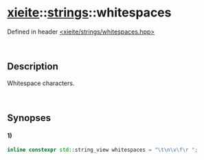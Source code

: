 # [xieite](../../xieite.md)\:\:[strings](../../strings.md)\:\:whitespaces
Defined in header [<xieite/strings/whitespaces.hpp>](../../../include/xieite/strings/whitespaces.hpp)

&nbsp;

## Description
Whitespace characters.

&nbsp;

## Synopses
#### 1)
```cpp
inline constexpr std::string_view whitespaces = "\t\n\v\f\r ";
```
